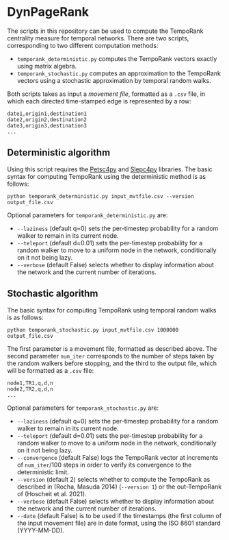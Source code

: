 # DynPageRank

The scripts in this repository can be used to compute the TempoRank centrality
measure for temporal networks. There are two scripts, corresponding to two 
different computation methods:

* `temporank_deterministic.py` computes the TempoRank vectors exactly using
matrix algebra. 
* `temporank_stochastic.py` computes an approximation to the TempoRank vectors
using a stochastic approximation by temporal random walks.

Both scripts takes as input a *movement file*, formatted as a `.csv` file, in
which each directed time-stamped edge is represented by a row:

```
date1,origin1,destination1
date2,origin2,destination2
date3,origin3,destination3
...
```

## Deterministic algorithm

Using this script requires the 
[Petsc4py](https://www.mcs.anl.gov/petsc/petsc4py-current/docs/) and 
[Slepc4py](https://pypi.org/project/slepc4py/) libraries. The basic
syntax
for computing TempoRank using the deterministic method is as
follows:

```
python temporank_deterministic.py input_mvtfile.csv --version output_file.csv
```

Optional parameters for `temporank_deterministic.py` are:

* `--laziness` (default q=0) sets the per-timestep probability for a random
walker to remain in its current node.
* `--teleport` (default d=0.01) sets the per-timestep probability for a random
walker to move to a uniform node in the network, conditionally on it not being
lazy.
* `--verbose` (default False) selects whether to display information about the
network and the current number of iterations.

## Stochastic algorithm

The basic syntax for computing TempoRank using temporal random walks is as 
follows:

```
python temporank_stochastic.py input_mvtfile.csv 1000000 output_file.csv
```

The first parameter is a movement file, formatted as described above. The second
parameter `num_iter` corresponds to the number of steps taken by the
random walkers before stopping, and the third to the output file, which will be
formatted as a `.csv` file:

```
node1,TR1,q,d,n
node2,TR2,q,d,n
...
```

Optional parameters for `temporank_stochastic.py` are:

* `--laziness` (default q=0) sets the per-timestep probability for a random
walker to remain in its current node.
* `--teleport` (default d=0.01) sets the per-timestep probability for a random
walker to move to a uniform node in the network, conditionally on it not being
lazy.
* `--convergence` (default False) logs the TempoRank vector at increments of
`num_iter`/100 steps in order to verify its convergence to the deterministic
limit.
* `--version` (default 2) selects whether to compute the TempoRank as described
in (Rocha, Masuda 2014) (`--version 1`) or the out-TempoRank of (Hoscheit et al.
2021).
* `--verbose` (default False) selects whether to display information about the
network and the current number of iterations.
* `--date` (default False) is to be used if the timestamps (the first column of
the input movement file) are in date format, using the ISO 8601 standard 
(YYYY-MM-DD).